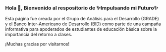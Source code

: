 ### Hola 👋, Bienvenido al respositorio de ✨Impulsando mi Futuro✨

Esta página fue creada por el Grupo de Análisis para el Desarrollo (GRADE) y el Banco Inter-Americano de Desarrollo (BID) como parte de una campaña informativa para apoderados de estudiantes de educación básica sobre la importancia del retorno a clases. 

¡Muchas gracias por visitarnos!

